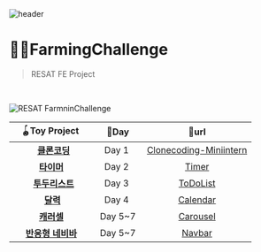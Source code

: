 
<br>
<br>



![header](https://capsule-render.vercel.app/api?type=Cylinder&color=0:99a4f6,100:E4E5E4&height=180&section=header&text=RESAT%20FarmingChallenge%20&fontSize=50&)


# 👩‍🌾FarmingChallenge
> RESAT FE Project
<br>

![RESAT FarmninChallenge](https://github.com/sm022/RESAT_FarmingChallenge/assets/77651050/75ca5b26-3809-47be-a346-335607fcffc0)

<div align="center">
  
 | &nbsp;🪀Toy Project &nbsp;|🌱Day|🔗url|
 |:---:|:---:|:---:|
 |   &nbsp;&nbsp;&nbsp; &nbsp; &nbsp;**[클론코딩](https://github.com/sm022/RESAT_FarmingChallenge/tree/Clonecoding-Miniintern)**&nbsp; &nbsp; &nbsp;| &nbsp;Day 1 &nbsp;|[Clonecoding-Miniintern](https://lighthearted-cupcake-1513dd.netlify.app/)|
 |   &nbsp;&nbsp;&nbsp; &nbsp;**[타이머](https://github.com/sm022/RESAT_FarmingChallenge/tree/Timer)**&nbsp; &nbsp; &nbsp;| &nbsp;Day 2 &nbsp;|[Timer](https://thriving-fenglisu-94ab5b.netlify.app/)|
 |   &nbsp;&nbsp;&nbsp; &nbsp; &nbsp;**[투두리스트](https://github.com/sm022/RESAT_FarmingChallenge/tree/TodoList)**&nbsp; &nbsp; &nbsp;| &nbsp;Day 3 &nbsp;|[ToDoList](https://classy-piroshki-3229c8.netlify.app/)|  
 |   &nbsp;&nbsp;&nbsp; &nbsp; **[달력](https://github.com/sm022/RESAT_FarmingChallenge/tree/Calendar)**&nbsp; &nbsp; &nbsp;| &nbsp;Day 4 &nbsp;|[Calendar](https://benevolent-dango-3b8cc1.netlify.app/)|  
 |   &nbsp;&nbsp;&nbsp; &nbsp;**[캐러셀](https://github.com/sm022/RESAT_FarmingChallenge/tree/Carousel)**&nbsp; &nbsp; &nbsp;| &nbsp;Day 5~7&nbsp;|[Carousel](https://relaxed-pegasus-da49da.netlify.app/)| 
 |   &nbsp;&nbsp;&nbsp; &nbsp;**[반응형 네비바](https://github.com/sm022/RESAT_FarmingChallenge/tree/Navbar)**&nbsp; &nbsp; &nbsp;| &nbsp;Day 5~7&nbsp;|[Navbar](https://cute-hotteok-02216b.netlify.app/)| 

</div>

<br>



